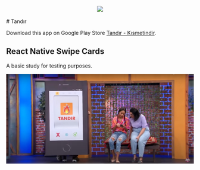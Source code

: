 <p align="center"><img src="https://pistatic.piyanos.com/uploads/tandir/tandir-logo-x512.png"></p>
# Tandır

Download this app on Google Play Store <a href="https://play.google.com/store/apps/details?id=com.piyanos.tandir">Tandır - Kısmetindir</a>.

## React Native Swipe Cards

A basic study for testing purposes.

<center>
	<a title="Kısmetindir (84.Bölüm) - Çok Güzel Hareketler 2" href="https://www.youtube.com/watch?v=uvbU_1fXh60&t=214s" rel="nofollow">
		<img src="https://github.com/ferdiozer/tandir/blob/main/assets/images/tandir-cover.jpg" alt="Tinder Swipe Cards-Kısmetindir"></a>
</center>

